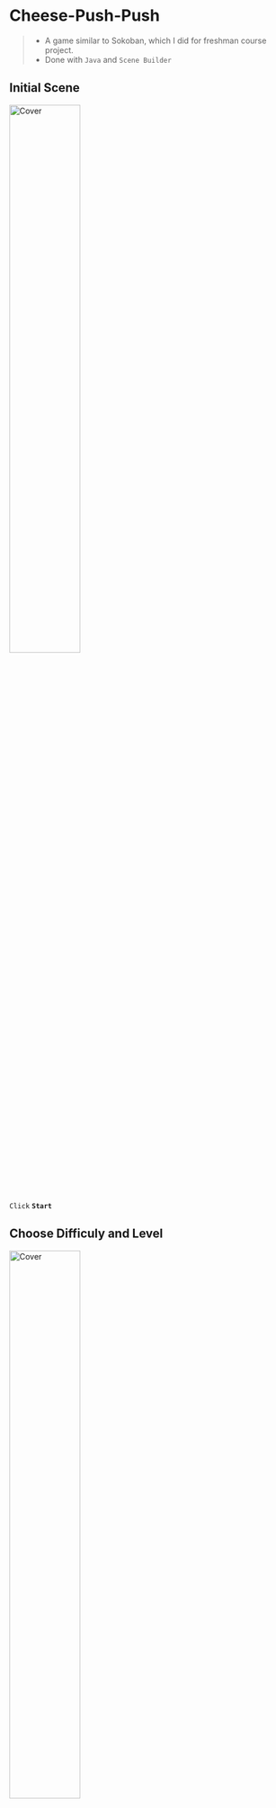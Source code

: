 # Cheese-Push-Push
> - A game similar to Sokoban, which I did for freshman course project. <br>
> - Done with `Java` and `Scene Builder`<br>
## Initial Scene <br>
<img src="https://github.com/hou47ee/Cheese-Push-Push/blob/main/cheese_push/1.jpg" alt="Cover" width="50%"/> <br>
`Click` **`Start`**<br>
## Choose Difficuly and Level <br>
<img src="https://github.com/hou47ee/Cheese-Push-Push/blob/main/cheese_push/2.jpg" alt="Cover" width="50%"/> <br>

